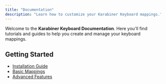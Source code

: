 ```yaml
---
title: "Documentation"
description: "Learn how to customize your Karabiner Keyboard mappings."
---
```


Welcome to the **Karabiner Keyboard Documentation**. Here you'll find tutorials and guides to help you create and manage your keyboard mappings.

## Getting Started

- [Installation Guide](/docs/installation/)
- [Basic Mappings](/docs/basic-mappings/)
- [Advanced Features](/docs/advanced-features/)
